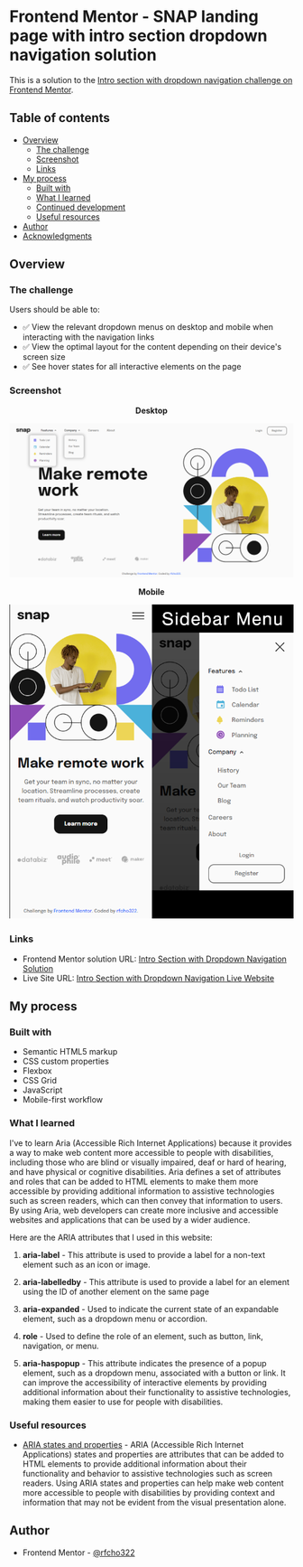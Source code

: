 # Frontend Mentor - SNAP landing page with intro section dropdown navigation solution

This is a solution to the [Intro section with dropdown navigation challenge on Frontend Mentor](https://www.frontendmentor.io/challenges/intro-section-with-dropdown-navigation-ryaPetHE5).

## Table of contents

- [Overview](#overview)
  - [The challenge](#the-challenge)
  - [Screenshot](#screenshot)
  - [Links](#links)
- [My process](#my-process)
  - [Built with](#built-with)
  - [What I learned](#what-i-learned)
  - [Continued development](#continued-development)
  - [Useful resources](#useful-resources)
- [Author](#author)
- [Acknowledgments](#acknowledgments)

## Overview

### The challenge

Users should be able to:

- &#9989; View the relevant dropdown menus on desktop and mobile when interacting with the navigation links
- &#9989; View the optimal layout for the content depending on their device's screen size
- &#9989; See hover states for all interactive elements on the page

### Screenshot

<p align="center">
  <strong>Desktop</strong>
</p>
<p align="center">
  <img src="images/ss-desktop.png"/>
</p>
<p align="center">
  <strong>Mobile</strong>
</p>
<p align="center">
  <img src="images/ss-mobile.png"/>
</p>


### Links

- Frontend Mentor solution URL: [Intro Section with Dropdown Navigation Solution](https://www.frontendmentor.io/solutions/snap-landing-page-semantic-html5-markup-css-and-javascript-01fiSKRlVr)
- Live Site URL: [Intro Section with Dropdown Navigation Live Website](https://rfcho322.github.io/fem-snap-landing-page/)

## My process

### Built with

- Semantic HTML5 markup
- CSS custom properties
- Flexbox
- CSS Grid
- JavaScript
- Mobile-first workflow

### What I learned

I've to learn Aria (Accessible Rich Internet Applications) because it provides a way to make web content more accessible to people with disabilities, including those who are blind or visually impaired, deaf or hard of hearing, and have physical or cognitive disabilities. Aria defines a set of attributes and roles that can be added to HTML elements to make them more accessible by providing additional information to assistive technologies such as screen readers, which can then convey that information to users. By using Aria, web developers can create more inclusive and accessible websites and applications that can be used by a wider audience.

Here are the ARIA attributes that I used in this website:

1. **aria-label** - This attribute is used to provide a label for a non-text element such as an icon or image.

2. **aria-labelledby** - This attribute is used to provide a label for an element using the ID of another element on the same page

3. **aria-expanded** - Used to indicate the current state of an expandable element, such as a dropdown menu or accordion.

4. **role** - Used to define the role of an element, such as button, link, navigation, or menu.

5. **aria-haspopup** - This attribute indicates the presence of a popup element, such as a dropdown menu, associated with a button or link. It can improve the accessibility of interactive elements by providing additional information about their functionality to assistive technologies, making them easier to use for people with disabilities.

### Useful resources

- [ARIA states and properties](https://developer.mozilla.org/en-US/docs/Web/Accessibility/ARIA/Attributes) - ARIA (Accessible Rich Internet Applications) states and properties are attributes that can be added to HTML elements to provide additional information about their functionality and behavior to assistive technologies such as screen readers. Using ARIA states and properties can help make web content more accessible to people with disabilities by providing context and information that may not be evident from the visual presentation alone.

## Author

- Frontend Mentor - [@rfcho322](https://www.frontendmentor.io/profile/rfcho322)

